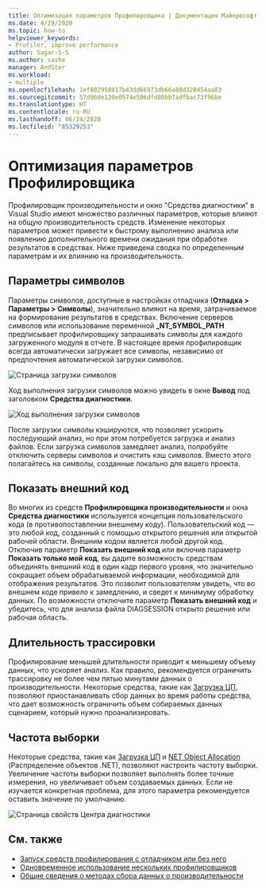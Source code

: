 ```yaml
---
title: Оптимизация параметров Профилировщика | Документация Майкрософт
ms.date: 4/29/2020
ms.topic: how-to
helpviewer_keywords:
- Profiler, improve performance
author: Sagar-S-S
ms.author: sashe
manager: AndSter
ms.workload:
- multiple
ms.openlocfilehash: 1ef802958817b43dd66973db66a80d328454aa83
ms.sourcegitcommit: 57d96de120e0574e506dfd80bb7adfbac73f96be
ms.translationtype: HT
ms.contentlocale: ru-RU
ms.lasthandoff: 06/24/2020
ms.locfileid: "85329253"
---
```

# <a name="optimizing-profiler-settings"></a>Оптимизация параметров Профилировщика

Профилировщик производительности и окно "Средства диагностики" в Visual Studio имеют множество различных параметров, которые влияют на общую производительность средств. Изменение некоторых параметров может привести к быстрому выполнению анализа или появлению дополнительного времени ожидания при обработке результатов в средствах. Ниже приведена сводка по определенным параметрам и их влиянию на производительность.

## <a name="symbol-settings"></a>Параметры символов

Параметры символов, доступные в настройках отладчика (**Отладка > Параметры > Символы**), значительно влияют на время, затрачиваемое на формирование результатов в средствах. Включение серверов символов или использование переменной **_NT_SYMBOL_PATH** предписывает профилировщику запрашивать символы для каждого загруженного модуля в отчете. В настоящее время профилировщик всегда автоматически загружает все символы, независимо от предпочтения автоматической загрузки символов.

![Страница загрузки символов](../profiling/media/symbolloading.png "Загрузка символов")

Ход выполнения загрузки символов можно увидеть в окне **Вывод** под заголовком **Средства диагностики**.

![Ход выполнения загрузки символов](../profiling/media/symbolloadingprogress.png "Ход выполнения загрузки символов")

После загрузки символы кэшируются, что позволяет ускорить последующий анализ, но при этом потребуется загрузка и анализ файлов. Если загрузка символов замедляет анализ, попробуйте отключить серверы символов и очистить кэш символов. Вместо этого полагайтесь на символы, созданные локально для вашего проекта.

## <a name="show-external-code"></a>Показать внешний код

Во многих из средств **Профилировщика производительности** и окна **Средства диагностики** используется концепция пользовательского кода (в противопоставлении внешнему коду). Пользовательский код — это любой код, созданный с помощью открытого решения или открытой рабочей области. Внешним кодом является любой другой код. Отключив параметр **Показать внешний код** или включив параметр **Показать только мой код**, вы дадите возможность средствам объединять внешний код в один кадр первого уровня, что значительно сокращает объем обрабатываемой информации, необходимой для отображения результатов. Это позволит пользователям увидеть, что во внешнем коде привело к замедлению, и сведет к минимуму обработку данных. По возможности отключите параметр **Показать внешний код** и убедитесь, что для анализа файла DIAGSESSION открыто решение или рабочая область.

## <a name="trace-duration"></a>Длительность трассировки

Профилирование меньшей длительности приводит к меньшему объему данных, что ускоряет анализ. Как правило, рекомендуется ограничить трассировку не более чем пятью минутами данных о производительности. Некоторые средства, такие как [Загрузка ЦП](../profiling/cpu-usage.md), позволяют приостанавливать сбор данных во время работы средства, что дает возможность ограничить объем собираемых данных сценарием, который нужно проанализировать.

## <a name="sampling-frequency"></a>Частота выборки

Некоторые средства, такие как [Загрузка ЦП](../profiling/cpu-usage.md) и [NET Object Allocation](../profiling/dotnet-alloc-tool.md) (Распределение объектов .NET), позволяют настроить частоту выборки. Увеличение частоты выборки позволяет выполнять более точные измерения, но увеличивает объем создаваемых данных. Если не изучается конкретная проблема, для этого параметра рекомендуется оставить значение по умолчанию.

![Страница свойств Центра диагностики](../profiling/media/diaghubpropertiespage.png "Страница свойств Центра диагностики")

## <a name="see-also"></a>См. также

- [Запуск средств профилирования с отладчиком или без него](../profiling/running-profiling-tools-with-or-without-the-debugger.md)
- [Одновременное использование нескольких профилировщиков](../profiling/use-multiple-profiler-tools-simultaneously.md)
- [Общие сведения о методах сбора данных о производительности](../profiling/understanding-performance-collection-methods-perf-profiler.md)
